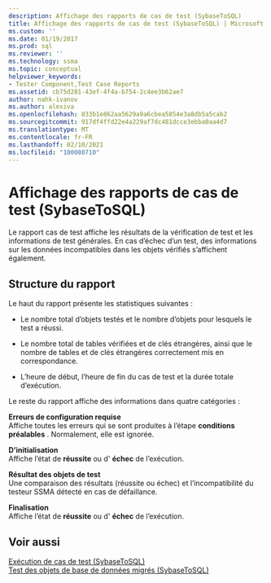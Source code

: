 ```yaml
---
description: Affichage des rapports de cas de test (SybaseToSQL)
title: Affichage des rapports de cas de test (SybaseToSQL) | Microsoft Docs
ms.custom: ''
ms.date: 01/19/2017
ms.prod: sql
ms.reviewer: ''
ms.technology: ssma
ms.topic: conceptual
helpviewer_keywords:
- Tester Component,Test Case Reports
ms.assetid: cb75d281-43ef-4f4a-b754-2c4ee3b62ae7
author: nahk-ivanov
ms.author: alexiva
ms.openlocfilehash: 833b1e862aa5629a9a6cbea5854e3a8db5a5cab2
ms.sourcegitcommit: 917df4ffd22e4a229af7dc481dcce3ebba0aa4d7
ms.translationtype: MT
ms.contentlocale: fr-FR
ms.lasthandoff: 02/10/2021
ms.locfileid: "100080710"
---
```

# <a name="viewing-test-case-reports-sybasetosql"></a>Affichage des rapports de cas de test (SybaseToSQL)
Le rapport cas de test affiche les résultats de la vérification de test et les informations de test générales. En cas d’échec d’un test, des informations sur les données incompatibles dans les objets vérifiés s’affichent également.  
  
## <a name="report-structure"></a>Structure du rapport  
Le haut du rapport présente les statistiques suivantes :  
  
-   Le nombre total d’objets testés et le nombre d’objets pour lesquels le test a réussi.  
  
-   Le nombre total de tables vérifiées et de clés étrangères, ainsi que le nombre de tables et de clés étrangères correctement mis en correspondance.  
  
-   L’heure de début, l’heure de fin du cas de test et la durée totale d’exécution.  
  
Le reste du rapport affiche des informations dans quatre catégories :  
  
**Erreurs de configuration requise**  
Affiche toutes les erreurs qui se sont produites à l’étape **conditions préalables** . Normalement, elle est ignorée.  
  
**D’initialisation**  
Affiche l’état de **réussite** ou d' **échec** de l’exécution.  
  
**Résultat des objets de test**  
Une comparaison des résultats (réussite ou échec) et l’incompatibilité du testeur SSMA détecté en cas de défaillance.  
  
**Finalisation**  
Affiche l’état de **réussite** ou d' **échec** de l’exécution.  
  
## <a name="see-also"></a>Voir aussi  
[Exécution de cas de test &#40;SybaseToSQL&#41;](../../ssma/sybase/running-test-cases-sybasetosql.md)  
[Test des objets de base de données migrés &#40;SybaseToSQL&#41;](../../ssma/sybase/testing-migrated-database-objects-sybasetosql.md)  
  
